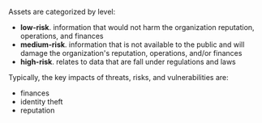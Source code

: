 Assets are categorized by level:
- **low-risk**. information that would not harm the organization reputation, operations, and finances
- **medium-risk**. information that is not available to the public and will damage the organization's reputation, operations, and/or finances
- **high-risk**. relates to data that are fall under regulations and laws

Typically, the key impacts of threats, risks, and vulnerabilities are:
- finances
- identity theft
- reputation
